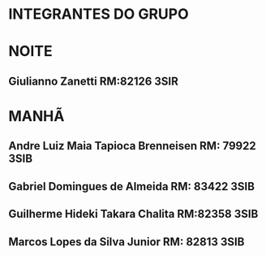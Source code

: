 # INTEGRANTES DO GRUPO

# NOITE 
## Giulianno Zanetti RM:82126 3SIR

# MANHÃ
## Andre Luiz Maia Tapioca Brenneisen RM: 79922 3SIB
## Gabriel Domingues de Almeida       RM: 83422 3SIB
## Guilherme Hideki Takara Chalita    RM:82358  3SIB
## Marcos Lopes da Silva Junior       RM: 82813 3SIB
